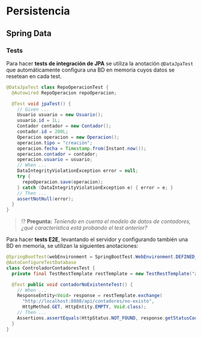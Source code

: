 # Persistencia
## Spring Data
### Tests

Para hacer **tests de integración de JPA** se utiliza la anotación `@DataJpaTest` que automáticamente configura una BD en memoria cuyos datos se resetean en cada test.

```java
@DataJpaTest class RepoOperacionTest {
  @Autowired RepoOperacion repoOperacion;

  @Test void jpaTest() {
    // Given ...
    Usuario usuario = new Usuario();
    usuario.id = 1L;
    Contador contador = new Contador();
    contador.id = 200L;
    Operacion operacion = new Operacion();
    operacion.tipo = "creación";
    operacion.fecha = Timestamp.from(Instant.now());
    operacion.contador = contador;
    operacion.usuario = usuario;
    // When ...
    DataIntegrityViolationException error = null;
    try { 
      repoOperacion.save(operacion); 
    } catch (DataIntegrityViolationException e) { error = e; }
    // Then ...
    assertNotNull(error);
  }
}
```

> ⁉️ **Pregunta:** _Teniendo en cuenta el modelo de datos de contadores, ¿qué característica está probando el test anterior?_

Para hacer **tests E2E**, levantando el servidor y configurando también una BD en memoria, se utilizan la siguientes anotaciones:

```java
@SpringBootTest(webEnvironment = SpringBootTest.WebEnvironment.DEFINED_PORT)
@AutoConfigureTestDatabase
class ControladorContadoresTest {
  private final TestRestTemplate restTemplate = new TestRestTemplate("admin@e.m", "admin");

  @Test public void contadorNoExistenteTest() {
    // When ...
    ResponseEntity<Void> response = restTemplate.exchange(
      "http://localhost:8080/api/contadores/no-existo",
      HttpMethod.GET, HttpEntity.EMPTY, Void.class);
    // Then ...
    Assertions.assertEquals(HttpStatus.NOT_FOUND, response.getStatusCode());
  }
}
```